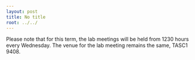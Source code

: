 ```yaml
---
layout: post
title: No title
root: ../../
---
```


Please note that for this term, the lab meetings will be held from 1230 hours every Wednesday. The venue for the lab meeting remains the same, TASC1 9408. 
